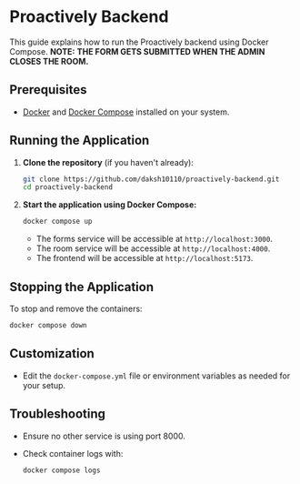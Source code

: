 # Proactively Backend

This guide explains how to run the Proactively backend using Docker Compose.
**NOTE:**
**THE FORM GETS SUBMITTED WHEN THE ADMIN CLOSES THE ROOM.**

## Prerequisites

- [Docker](https://docs.docker.com/get-docker/) and [Docker Compose](https://docs.docker.com/compose/install/) installed on your system.

## Running the Application

1. **Clone the repository** (if you haven't already):

    ```bash
    git clone https://github.com/daksh10110/proactively-backend.git
    cd proactively-backend
    ```

2. **Start the application using Docker Compose:**

    ```bash
    docker compose up
    ```

    - The forms service will be accessible at `http://localhost:3000`.
    - The room service will be accessible at `http://localhost:4000`.
    - The frontend will be accessible at `http://localhost:5173`.


## Stopping the Application

To stop and remove the containers:

```bash
docker compose down
```

## Customization

- Edit the `docker-compose.yml` file or environment variables as needed for your setup.

## Troubleshooting

- Ensure no other service is using port 8000.
- Check container logs with:

  ```bash
  docker compose logs
  ```
